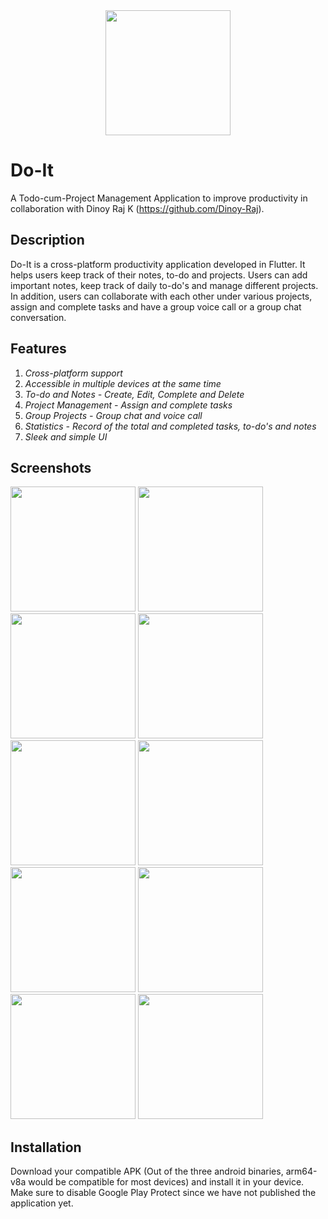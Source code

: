 <div align="center">
  <img src="assets/icon.png" width="200">
</div>

# Do-It
A Todo-cum-Project Management Application to improve productivity in collaboration with Dinoy Raj K (https://github.com/Dinoy-Raj).

## Description
Do-It is a cross-platform productivity application developed in Flutter. It helps users keep track of their notes, to-do and projects. 
Users can add important notes, keep track of daily to-do's and manage different projects. 
In addition, users can collaborate with each other under various projects, assign and complete tasks and have a group voice call or a group chat conversation. 

## Features
1. _Cross-platform support_
2. _Accessible in multiple devices at the same time_
3. _To-do and Notes - Create, Edit, Complete and Delete_
4. _Project Management - Assign and complete tasks_
5. _Group Projects - Group chat and voice call_
6. _Statistics - Record of the total and completed tasks, to-do's and notes_
7. _Sleek and simple UI_

## Screenshots
<img src="screenshots/ss_home.jpg" width="200"> <img src="screenshots/ss_todos.jpg" width="200"> 
<img src="screenshots/ss_notes.jpg" width="200"> <img src="screenshots/ss_projects.jpg" width="200"> 
<img src="screenshots/ss_project.jpg" width="200"> <img src="screenshots/ss_task.jpg" width="200"> 
<img src="screenshots/ss_collab.jpg" width="200"> <img src="screenshots/ss_group_chat.jpg" width="200"> 
<img src="screenshots/ss_group_call.jpg" width="200"> <img src="screenshots/ss_stats.jpg" width="200">

## Installation
Download your compatible APK (Out of the three android binaries, arm64-v8a would be compatible for most devices) and install it in your device. 
Make sure to disable Google Play Protect since we have not published the application yet.
